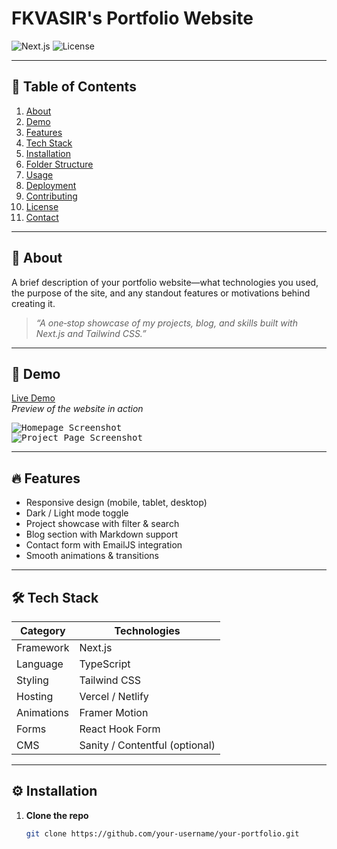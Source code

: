 # FKVASIR's Portfolio Website  
![Next.js](https://img.shields.io/badge/Next.js-000000?style=for-the-badge&logo=nextdotjs&logoColor=white) ![License](https://img.shields.io/badge/License-MIT-blue.svg)

---

## 🌟 Table of Contents
1. [About](#about)  
2. [Demo](#demo)  
3. [Features](#features)  
4. [Tech Stack](#tech-stack)  
5. [Installation](#installation)  
6. [Folder Structure](#folder-structure)  
7. [Usage](#usage)  
8. [Deployment](#deployment)  
9. [Contributing](#contributing)  
10. [License](#license)  
11. [Contact](#contact)

---

## 💬 About
A brief description of your portfolio website—what technologies you used, the purpose of the site, and any standout features or motivations behind creating it.

> _“A one‑stop showcase of my projects, blog, and skills built with Next.js and Tailwind CSS.”_

---

## 🚀 Demo
[Live Demo](https://fkvasir.vercel.app)  
_Preview of the website in action_

<kbd>![Homepage Screenshot](./assets/homepage.png)</kbd>  
<kbd>![Project Page Screenshot](./assets/projects.png)</kbd>

---

## 🔥 Features
- Responsive design (mobile, tablet, desktop)  
- Dark / Light mode toggle  
- Project showcase with filter & search  
- Blog section with Markdown support  
- Contact form with EmailJS integration  
- Smooth animations & transitions  

---

## 🛠 Tech Stack

| Category   | Technologies                         |
|------------|--------------------------------------|
| Framework  | Next.js                              |
| Language   | TypeScript                           |
| Styling    | Tailwind CSS                         |
| Hosting    | Vercel / Netlify                     |
| Animations | Framer Motion                        |
| Forms      | React Hook Form                      |
| CMS        | Sanity / Contentful (optional)       |

---

## ⚙️ Installation
1. **Clone the repo**  
   ```bash
   git clone https://github.com/your-username/your-portfolio.git
   ```
   
